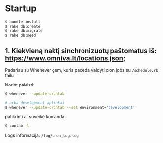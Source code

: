 # Startup

```bash
$ bundle install
$ rake db:create
$ rake db:migrate
$ rake db:seed
```
## 1. Kiekvieną naktį sinchronizuotų paštomatus iš: https://www.omniva.lt/locations.json;

Padariau su Whenever gem, kuris padeda valdyti cron jobs su `/schedule.rb` failu

Norint paleisti:

```bash
$ whenever --update-crontab

# arba development aplinkai
$ whenever --update-crontab --set environment='development'
```

patikrinti ar suveikė komanda:

```bash
$ contab -l
```

Logs informacija: `/log/cron_log.log`